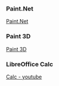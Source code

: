 
### Paint.Net

[Paint.Net](https://www.youtube.com/watch?v=6T_22llROVg&list=PLgeEUvPaLuoKs5qhFALmGMwBECzmgG8oj)

### Paint 3D

[Paint 3D](https://www.youtube.com/watch?v=Hy-agy6e3JU&list=PLgeEUvPaLuoIypBWtZg8qlD3s2bProjeZ)

### LibreOffice Calc

[Calc - youtube](https://www.youtube.com/watch?v=CvNzRjgoIsA&list=PLgeEUvPaLuoJbYDrYzAp8kBvI79jNQttP)

